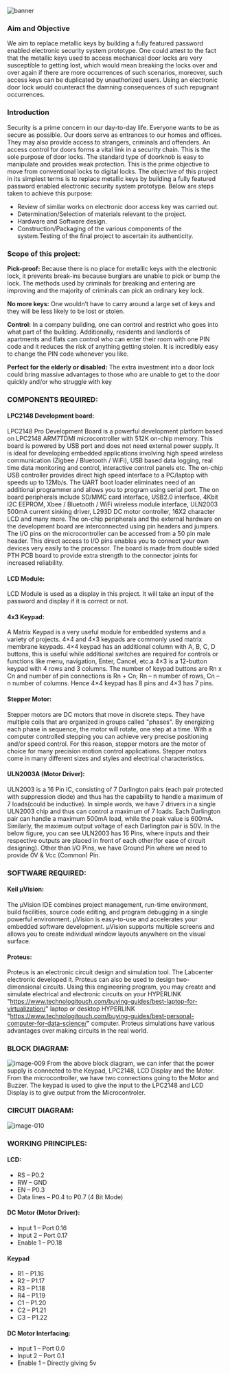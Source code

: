 ![banner](https://user-images.githubusercontent.com/76027425/210289729-c2f96c32-3e2e-49c0-895b-11a7e0549a29.png)

### Aim and Objective
We aim to replace metallic keys by building a fully featured password enabled electronic security system prototype. One could attest to the fact that the metallic keys used to access mechanical door locks are very susceptible to getting lost, which would mean breaking the locks over and over again if there are more occurrences of such scenarios, moreover, such access keys can be duplicated by unauthorized users. Using an electronic door lock would counteract the damning consequences of such repugnant occurrences.


### Introduction
Security is a prime concern in our day-to-day life. Everyone wants to be as secure as possible. Our doors serve as entrances to our homes and offices. They may also provide access to strangers, criminals and offenders. An access control for doors forms a vital link in a security chain. This is the sole purpose of door locks. The standard type of doorknob is easy to manipulate and provides weak protection. This is the prime objective to move from conventional locks to digital locks. The objective of this project in its simplest terms is to replace metallic keys by building a fully featured password enabled electronic security system prototype. Below are steps taken to achieve this purpose:
- Review of similar works on electronic door access key was carried out.
- Determination/Selection of materials relevant to the project.
- Hardware and Software design.
- Construction/Packaging of the various components of the system.Testing of the final project to ascertain its authenticity.


### Scope of this project:
**Pick-proof:** Because there is no place for metallic keys with the electronic lock, it prevents break-ins because burglars are unable to pick or bump the lock. The methods used by criminals for breaking and entering are improving and the majority of criminals can pick an ordinary key lock.

**No more keys:** One wouldn’t have to carry around a large set of keys and they will be less likely to be lost or stolen.

**Control:** In a company building, one can control and restrict who goes into what part of the building. Additionally, residents and landlords of apartments and flats can control who can enter their room with one PIN code and it reduces the risk of anything getting stolen. It is incredibly easy to change the PIN code whenever you like.

**Perfect for the elderly or disabled:** The extra investment into a door lock could bring massive advantages to those who are unable to get to the door quickly and/or who struggle with key


### COMPONENTS REQUIRED:
#### LPC2148 Development board:
LPC2148 Pro Development Board is a powerful development platform based on LPC2148 ARM7TDMI microcontroller with 512K on-chip memory. This board is powered by USB port and does not need external power supply. It is ideal for developing embedded applications involving high speed wireless communication (Zigbee / Bluetooth / WiFi), USB based data logging, real time data monitoring and control, interactive control panels etc. The on-chip USB controller provides direct high speed interface to a PC/laptop with speeds up to 12Mb/s. The UART boot loader eliminates need of an additional programmer and allows you to program using serial port. The on board peripherals include SD/MMC card interface, USB2.0 interface, 4Kbit I2C EEPROM, Xbee / Bluetooth / WiFi wireless module interface, ULN2003 500mA current sinking driver, L293D DC motor controller, 16X2 character LCD and many more. The on-chip peripherals and the external hardware on the development board are interconnected using pin headers and jumpers. The I/O pins on the microcontroller can be accessed from a 50 pin male header. This direct access to I/O pins enables you to connect your own devices very easily to the processor. The board is made from double sided PTH PCB board to provide extra strength to the connector joints for increased reliability.

#### LCD Module:
LCD Module is used as a display in this project. It will take an input of the password and display if it is correct or not.

#### 4x3 Keypad:
A Matrix Keypad is a very useful module for embedded systems and a variety of projects. 4×4 and 4×3 keypads are commonly used matrix membrane keypads. 4×4 keypad has an additional column with A, B, C, D buttons, this is useful while additional switches are required for controls or functions like menu, navigation, Enter, Cancel, etc.a 4×3 is a 12-button keypad with 4 rows and 3 columns. The number of keypad buttons are Rn x Cn and number of pin connections is Rn + Cn; Rn – n number of rows, Cn – n number of columns. Hence 4×4 keypad has 8 pins and 4×3 has 7 pins.

#### Stepper Motor:
Stepper motors are DC motors that move in discrete steps. They have multiple coils that are organized in groups called "phases". By energizing each phase in sequence, the motor will rotate, one step at a time. With a computer controlled stepping you can achieve very precise positioning and/or speed control. For this reason, stepper motors are the motor of choice for many precision motion control applications. Stepper motors come in many different sizes and styles and electrical characteristics.

#### ULN2003A (Motor Driver):
ULN2003 is a 16 Pin IC, consisting of 7 Darlington pairs (each pair protected with suppression diode) and thus has the capability to handle a maximum of 7 loads(could be inductive). In simple words, we have 7 drivers in a single ULN2003 chip and thus can control a maximum of 7 loads. Each Darlington pair can handle a maximum 500mA load, while the peak value is 600mA. Similarly, the maximum output voltage of each Darlington pair is 50V. In the below figure, you can see ULN2003 has 16 Pins, where inputs and their respective outputs are placed in front of each other(for ease of circuit designing). Other than I/O Pins, we have Ground Pin where we need to provide 0V & Vcc (Common) Pin.


### SOFTWARE REQUIRED:
#### Keil µVision:
The µVision IDE combines project management, run-time environment, build facilities, source code editing, and program debugging in a single powerful environment. µVision is easy-to-use and accelerates your embedded software development. µVision supports multiple screens and allows you to create individual window layouts anywhere on the visual surface.

#### Proteus:
Proteus is an electronic circuit design and simulation tool. The Labcenter electronic developed it. Proteus can also be used to design two-dimensional circuits. Using this engineering program, you may create and simulate electrical and electronic circuits on your  HYPERLINK "https://www.technologitouch.com/buying-guides/best-laptop-for-virtualization/" laptop or desktop  HYPERLINK "https://www.technologitouch.com/buying-guides/best-personal-computer-for-data-science/" computer. Proteus simulations have various advantages over making circuits in the real world.


### BLOCK DIAGRAM:
![image-009](https://user-images.githubusercontent.com/76027425/210290441-8cfd297e-64bf-4ce7-8afa-6b0c0d8d2c8b.jpg)
From the above block diagram, we can infer that the power supply is connected to the Keypad, LPC2148, LCD Display and the Motor. From the microcontroller, we have two connections going to the Motor and Buzzer. The keypad is used to give the input to the LPC2148 and LCD Display is to give output from the Microcontroler.


### CIRCUIT DIAGRAM:
![image-010](https://user-images.githubusercontent.com/76027425/210290464-c7146d8b-366d-4b5e-ae88-a90a9d23e450.jpg)


### WORKING PRINCIPLES:
#### LCD:
- RS – P0.2
- RW – GND
- EN – P0.3
- Data lines – P0.4 to P0.7 (4 Bit Mode) 

#### DC Motor (Motor Driver):
- Input 1 – Port 0.16
- Input 2 – Port 0.17
- Enable 1 – P0.18

#### Keypad
- R1 – P1.16
- R2 – P1.17
- R3 – P1.18
- R4 – P1.19
- C1 – P1.20
- C2 – P1.21
- C3 – P1.22

#### DC Motor Interfacing:
- Input 1 – Port 0.0
- Input 2 – Port 0.1
- Enable 1 – Directly giving 5v


